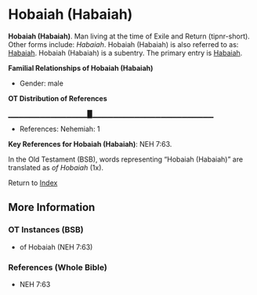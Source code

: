 # Hobaiah (Habaiah)
**Hobaiah (Habaiah)**. 
Man living at the time of Exile and Return (tipnr-short). 
Other forms include: 
*Habaiah*. 
Hobaiah (Habaiah) is also referred to as: 
[Habaiah](Habaiah.md). 
Hobaiah (Habaiah) is a subentry. The primary entry is 
[Habaiah](Habaiah.md). 




**Familial Relationships of Hobaiah (Habaiah)**


* Gender: male


**OT Distribution of References**

▁▁▁▁▁▁▁▁▁▁▁▁▁▁▁█▁▁▁▁▁▁▁▁▁▁▁▁▁▁▁▁▁▁▁▁▁▁▁
* References: Nehemiah: 1



**Key References for Hobaiah (Habaiah)**: 
NEH 7:63. 


In the Old Testament (BSB), words representing “Hobaiah (Habaiah)” are translated as 
*of Hobaiah* (1x). 




Return to [Index](00-Index.md)

## More Information

### OT Instances (BSB)

* of Hobaiah (NEH 7:63)



### References (Whole Bible)

* NEH 7:63



